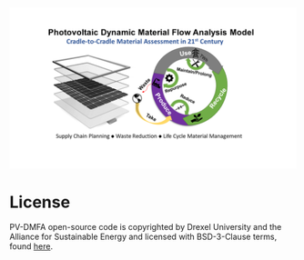 ![alt text](https://github.com/NREL/PV-DMFA/blob/main/images/TOC%20figure.png)

License
=======

PV-DMFA open-source code is copyrighted by Drexel University and the Alliance for Sustainable Energy and licensed with BSD-3-Clause terms, found [here](https://github.com/NREL/PV-DMFA/blob/main/LICENSE.md).
